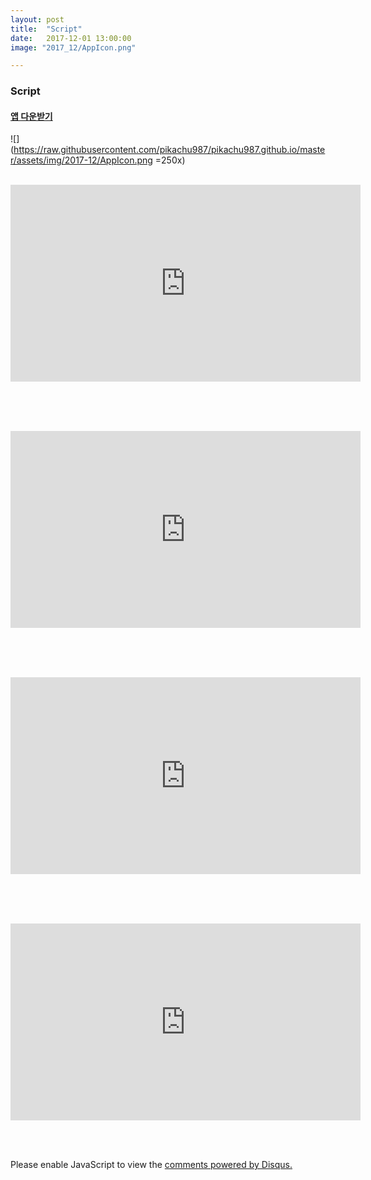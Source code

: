 ```yaml
---
layout: post
title:  "Script"
date:   2017-12-01 13:00:00
image: "2017_12/AppIcon.png"

---
```


### Script

#### [앱 다운받기](https://itunes.apple.com/app/id1319037733?mt=8)

![](https://raw.githubusercontent.com/pikachu987/pikachu987.github.io/master/assets/img/2017-12/AppIcon.png =250x)

<br>

<iframe width="560" height="315" src="https://www.youtube.com/embed/AKUuQkg_pl0" frameborder="0" gesture="media" allow="encrypted-media" allowfullscreen></iframe>

<br><br><br>

<iframe width="560" height="315" src="https://www.youtube.com/embed/FxClUjhtA1A" frameborder="0" gesture="media" allow="encrypted-media" allowfullscreen></iframe>

<br><br><br>

<iframe width="560" height="315" src="https://www.youtube.com/embed/PpEil6CXwjw" frameborder="0" gesture="media" allow="encrypted-media" allowfullscreen></iframe>

<br><br><br>

<iframe width="560" height="315" src="https://www.youtube.com/embed/H7UYKORAN2M" frameborder="0" gesture="media" allow="encrypted-media" allowfullscreen></iframe>


<br><br>
<div id="disqus_thread"></div>
<script>
    /**
     *  RECOMMENDED CONFIGURATION VARIABLES: EDIT AND UNCOMMENT THE SECTION BELOW TO INSERT DYNAMIC VALUES FROM YOUR PLATFORM OR CMS.
     *  LEARN WHY DEFINING THESE VARIABLES IS IMPORTANT: https://disqus.com/admin/universalcode/#configuration-variables
     */
    /*
    var disqus_config = function () {
        this.page.url = PAGE_URL;  // Replace PAGE_URL with your page's canonical URL variable
        this.page.identifier = PAGE_IDENTIFIER; // Replace PAGE_IDENTIFIER with your page's unique identifier variable
    };
    */
    (function() {  // DON'T EDIT BELOW THIS LINE
        var d = document, s = d.createElement('script');

        s.src = '//pikachu987blog.disqus.com/embed.js';

        s.setAttribute('data-timestamp', +new Date());
        (d.head || d.body).appendChild(s);
    })();
</script>
<noscript>Please enable JavaScript to view the <a href="https://disqus.com/?ref_noscript" rel="nofollow">comments powered by Disqus.</a></noscript>

<script id="dsq-count-scr" src="//pikachu987blog.disqus.com/count.js" async></script>
